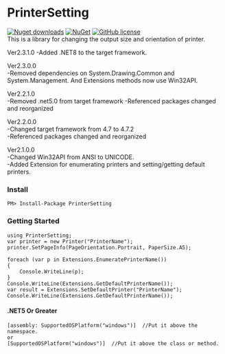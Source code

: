 # PrinterSetting
[![Nuget downloads](https://img.shields.io/nuget/v/PrinterSetting.svg)](https://www.nuget.org/packages/PrinterSetting/)
[![NuGet](https://img.shields.io/nuget/dt/PrinterSetting.svg)](https://github.com/zerodev1200/PrinterSetting)
[![GitHub license](https://img.shields.io/github/license/mashape/apistatus.svg)](https://github.com/zerodev1200/PrinterSetting/blob/master/LICENSE)  
This is a library for changing the output size and orientation of printer.

Ver2.3.1.0
-Added .NET8 to the target framework.

Ver2.3.0.0  
-Removed dependencies on System.Drawing.Common and System.Management. And Extensions methods now use Win32API.

Ver2.2.1.0  
-Removed .net5.0 from target framework 
-Referenced packages changed and reorganized

Ver2.2.0.0  
-Changed target framework from 4.7 to 4.7.2  
-Referenced packages changed and reorganized

Ver2.1.0.0  
-Changed Win32API from ANSI to UNICODE.  
-Added Extension for enumerating printers and setting/getting default printers.

### Install
```
PM> Install-Package PrinterSetting
```
### Getting Started

```
using PrinterSetting;
var printer = new Printer("PrinterName");
printer.SetPageInfo(PageOrientation.Portrait, PaperSize.A5);

foreach (var p in Extensions.EnumeratePrinterName())
{
    Console.WriteLine(p);
}
Console.WriteLine(Extensions.GetDefaultPrinterName());
var result = Extensions.SetDefaultPrinter("PrinterName");
Console.WriteLine(Extensions.GetDefaultPrinterName());
```

#### .NET5 Or Greater
```
[assembly: SupportedOSPlatform("windows")]  //Put it above the namespace.
or
[SupportedOSPlatform("windows")]  //Put it above the class or method.
```
